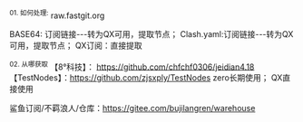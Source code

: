 <sup>01. 如何处理:</sup>
raw.fastgit.org

BASE64: 订阅链接---转为QX可用，提取节点；
Clash.yaml:订阅链接---转为QX可用，提取节点；
QX订阅：直接提取

<sup>02. 从哪获取</sup>
【8°科技】：   https://github.com/chfchf0306/jeidian4.18
【TestNodes】：https://github.com/zjsxply/TestNodes
 zero长期使用；   QX直接使用

鲨鱼订阅/不羁浪人/仓库：https://gitee.com/bujilangren/warehouse

